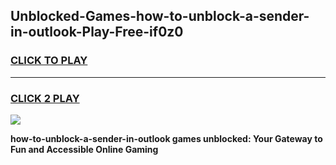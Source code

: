 
## Unblocked-Games-how-to-unblock-a-sender-in-outlook-Play-Free-if0z0
<h3>
<a href="https://premium76.site?title=how-to-unblock-a-sender-in-outlook&ref=21A">CLICK TO PLAY</a></h3>
<hr>

<h3>
<a href="https://premium76.site?title=how-to-unblock-a-sender-in-outlook&ref=21A">CLICK 2 PLAY</a>
  
</h3>

<a href="https://premium76.site?title=how-to-unblock-a-sender-in-outlook&ref=21A"><img src="https://clearcache.store/games.png"></a>


**how-to-unblock-a-sender-in-outlook games unblocked: Your Gateway to Fun and Accessible Online Gaming**
